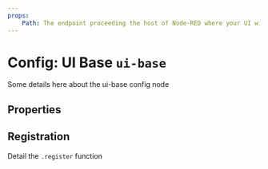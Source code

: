 ```yaml
---
props:
    Path: The endpoint proceeding the host of Node-RED where your UI will be accessible
---
```


<script setup>
</script>

# Config: UI Base `ui-base`

Some details here about the ui-base config node

## Properties

<PropsTable/>

## Registration

Detail the `.register` function